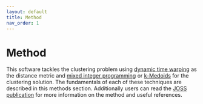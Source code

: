 ```yaml
---
layout: default
title: Method
nav_order: 1
---
```



# Method

This software tackles the clustering problem using [dynamic time warping](2_dtw.md) as the distance metric and [mixed integer programming](3_mip.md) or [k-Medoids](4_k-Medoids.md) for the clustering solution. The fundamentals of each of these techniques are described in this methods section. Additionally users can read the [JOSS publication](../5_publications/joss_paper.md) for more information on the method and useful references.
